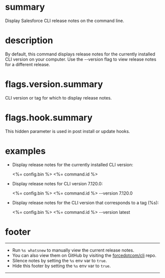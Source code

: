 # summary

Display Salesforce CLI release notes on the command line.

# description

By default, this command displays release notes for the currently installed CLI version on your computer. Use the --version flag to view release notes for a different release.

# flags.version.summary

CLI version or tag for which to display release notes.

# flags.hook.summary

This hidden parameter is used in post install or update hooks.

# examples

- Display release notes for the currently installed CLI version:

  <%= config.bin %> <%= command.id %>

- Display release notes for CLI version 7.120.0:

  <%= config.bin %> <%= command.id %> --version 7.120.0

- Display release notes for the CLI version that corresponds to a tag (%s):

  <%= config.bin %> <%= command.id %> --version latest

# footer

---

- Run `%s whatsnew` to manually view the current release notes.
- You can also view them on GitHub by visiting the [forcedotcom/cli](%s) repo.
- Silence notes by setting the `%s` env var to `true`.
- Hide this footer by setting the `%s` env var to `true`.

---
